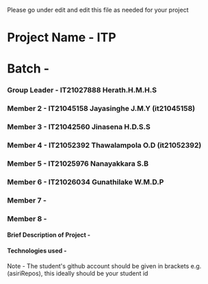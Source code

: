 Please go under edit and edit this file as needed for your project

# Project Name - ITP
# Batch - 
### Group Leader - IT21027888 Herath.H.M.H.S
### Member 2 -  IT21045158 Jayasinghe J.M.Y (it21045158)
### Member 3 -  IT21042560 Jinasena H.D.S.S
### Member 4 -  IT21052392 Thawalampola O.D (it21052392)
### Member 5 - IT21025976 Nanayakkara S.B
### Member 6 - IT21026034 Gunathilake W.M.D.P
### Member 7 - 
### Member 8 - 

#### Brief Description of Project - 
#### Technologies used - 

Note - The student's github account should be given in brackets e.g. (asiriRepos), this ideally should be your student id 

